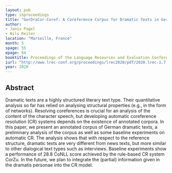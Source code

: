 ```yaml
---
layout: pub
type: inproceedings
title: "GerDraCor-Coref: A Coreference Corpus for Dramatic Texts in German"
author:
- Janis Pagel
- Nils Reiter
location: "Marseille, France"
month: 5
spage: 55
epage: 64
booktitle: Proceedings of the Language Resources and Evaluation Conference (LREC)
iurl: "http://www.lrec-conf.org/proceedings/lrec2020/pdf/2020.lrec-1.7.pdf"
year: 2020
---
```


## Abstract

Dramatic texts are a highly structured literary text type. Their quantitative analysis so far has relied on analysing structural properties (e.g., in the form of networks). Resolving coreferences is crucial for an analysis of the content of the character speech, but developing automatic coreference resolution (CR) systems depends on the existence of annotated corpora. In this paper, we present an annotated corpus of German dramatic texts, a preliminary analysis of the corpus as well as some baseline experiments on automatic CR. The analysis shows that with respect to the reference structure, dramatic texts are very different from news texts, but more similar to other dialogical text types such as interviews. Baseline experiments show a performance of 28.8 CoNLL score achieved by the rule-based CR system CorZu. In the future, we plan to integrate the (partial) information given in the dramatis personae into the CR model.